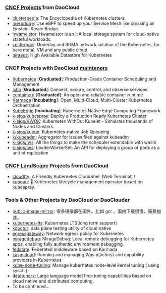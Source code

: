 ### [CNCF Projects](https://www.cncf.io/sandbox-projects/) from DaoCloud
- [clusterpedia](https://github.com/clusterpedia-io/clusterpedia): The Encyclopedia of Kubernetes clusters.
- [merbridge](https://github.com/merbridge/merbridge): Use eBPF to speed up your Service Mesh like crossing an Einstein-Rosen Bridge.
- [hwameistor](https://github.com/hwameistor/hwameistor): Hwameistor is an HA local storage system for cloud-native stateful workloads.
- [spiderpool](https://github.com/spidernet-io/spiderpool): Underlay and RDMA network solution of the Kubernetes, for bare metal, VM and any public cloud
- [piraeus](https://github.com/piraeusdatastore/piraeus): High Available Datastore for Kubernetes

### CNCF Projects with DaoCloud [maintaners](https://github.com/cncf/foundation/blob/main/project-maintainers.csv)

- [Kubernetes](https://github.com/kubernetes/kubernetes) [**Graduated**]: Production-Grade Container Scheduling and Management
- [Istio](https://github.com/istio/istio) [**Graduated**]: Connect, secure, control, and observe services.
- [containerd](https://github.com/containerd/containerd) [**Graduated**]: An open and reliable container runtime
- [Karmada](https://github.com/karmada-io/karmada) [**Incubating**]: Open, Multi-Cloud, Multi-Cluster Kubernetes Orchestration
- [KubeEdge](https://github.com/kubeedge/kubeedge) [**Incubating**]: Kubernetes Native Edge Computing Framework
- [k-sigs/kubespray](https://github.com/kubernetes-sigs/kubespray): Deploy a Production Ready Kubernetes Cluster
- [k-sigs/KWOK](https://github.com/kubernetes-sigs/kwok): Kubernetes WithOut Kubelet -  Simulates thousands of Nodes and Clusters.
- [k-sigs/kueue](https://github.com/kubernetes-sigs/kueue): Kubernetes-native Job Queueing
- [k/kubeadm](https://github.com/kubernetes/kubeadm/): Aggregator for issues filed against kubeadm
- [k-sigs/lws](https://github.com/kubernetes-sigs/kube-scheduler-wasm-extension): All the things to make the scheduler extendable with wasm.
- [k-sigs/lws](https://github.com/kubernetes-sigs/lws): LeaderWorkerSet: An API for deploying a group of pods as a unit of replication

### [CNCF LandScape](https://landscape.cncf.io/) Projects from DaoCloud
- [cloudtty](https://github.com/cloudtty/cloudtty): A Friendly Kubernetes CloudShell (Web Terminal) !
- [kubean](https://github.com/kubean-io/kubean): :seedling: Kubernetes lifecycle management operator based on kubespray.

### Tools & Other Projects by DaoCloud or DaoClouder
- [public-image-mirror](https://github.com/DaoCloud/public-image-mirror): 很多镜像都在国外。比如 gcr 。国内下载很慢，需要加速。
- [kubernetes-lts](https://github.com/klts-io/kubernetes-lts): Kubernetes LTS(long term support)
- [kdoctor](https://github.com/kdoctor-io/kdoctor): data plane testing utility of cloud native
- [egressgateway](https://github.com/spidernet-io/egressgateway): Network egress policy for Kubernetes
- [miragedebug](https://github.com/miragedebug/miragedebug): MirageDebug: Local remote debugging for Kubernetes apps, enabling fully authentic environment debugging.
- [fedstate](https://github.com/fedstate/fedstate): Federated middleware based on Karmada
- [kasmcloud](https://github.com/wasmCloud/kasmcloud): Running and managing Wasm(actors) and capability providers in Kubernetes
- [kube-node-tuning](https://github.com/kubean-io/kube-node-tuning): Manage kubernetes node-level kernel tuning ( using sysctl ).
- [datatunerx](https://github.com/DataTunerX/datatunerx): Large language model fine-tuning capabilities based on cloud native and distributed computing.
- To be continued...
